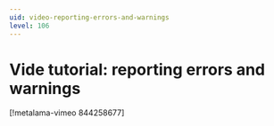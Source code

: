 ```yaml
---
uid: video-reporting-errors-and-warnings
level: 106
---
```


# Vide tutorial: reporting errors and warnings

[!metalama-vimeo 844258677]